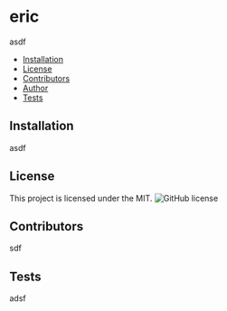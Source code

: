 # eric
asdf
* [Installation](#Installation)
* [License](#License)
* [Contributors](#Contributors)
* [Author](#Author)
* [Tests](#Tests)
## Installation
asdf
## License 

This project is licensed under the MIT. 
![GitHub license](https://img.shields.io/badge/license-MIT-blue.svg)
## Contributors
sdf
  
## Tests
adsf
  
